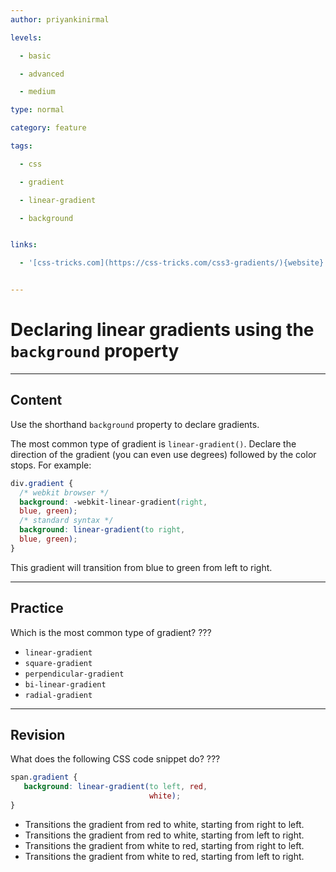 ```yaml
---
author: priyankinirmal

levels:

  - basic

  - advanced

  - medium

type: normal

category: feature

tags:

  - css

  - gradient

  - linear-gradient

  - background


links:

  - '[css-tricks.com](https://css-tricks.com/css3-gradients/){website}'


---
```


# Declaring linear gradients using the `background` property

---
## Content

Use the shorthand `background` property to declare gradients.

The most common type of  gradient is `linear-gradient()`. Declare the direction of the gradient (you can even use degrees) followed by the color stops. For example:

```css
div.gradient {
  /* webkit browser */
  background: -webkit-linear-gradient(right,
  blue, green);
  /* standard syntax */
  background: linear-gradient(to right,
  blue, green); 
}
```
This gradient will transition from blue to green from left to right.

---
## Practice

Which is the most common type of gradient? 
???


* `linear-gradient` 
* `square-gradient` 
* `perpendicular-gradient` 
* `bi-linear-gradient` 
* `radial-gradient`

---
## Revision

What does the following CSS code snippet do? ???

```css
span.gradient {
   background: linear-gradient(to left, red,
                               white);
}
```

* Transitions the gradient from red to white, starting from right to left.
* Transitions the gradient from red to white, starting from left to right.
* Transitions the gradient from white to red, starting from right to left.
* Transitions the gradient from white to red, starting from left to right.

 

